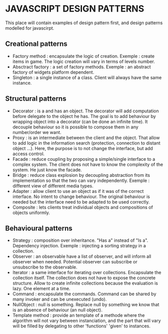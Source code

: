 # JAVASCRIPT DESIGN PATTERNS

This place will contain examples of design pattern first, and design patterns
modelled for javascirpt.

## Creational patterns
- Factory method : encapsulate the logic of creation. Exemple : create items in game. The logic creation will vary in terms of levels number.
- Absctract factory : a set of factory methods. Exemple : an abstract factory of widgets platform dependent.
- Singleton : a single instance of a class. Client will always have the same instance.
## Structural patterns
- Decorator : is a and has an object. The decorator will add computation before delegate to the object he has. The goal is to add behaviour by wrapping object into a decorator (can be done an infinite time). It decouple behaviour so it is possible to compose them in any number/order we want.
- Proxy : is an intermediate between the client and the object. That allow to add logic in the information search (protection, connection to distant object ...). Here, the purpose is to not change the interface, but add access control.
- Facade : reduce coupling by proposing a simple/single interface to a complex system. The client does not have to know the complexity of the system. He just know the facade.
- Bridge : reduce class explosion by decoupling abstraction from its implementation so that the two can vary independently. Exemple : different view of different media types.
- Adapter : allow client to use an object as if it was of the correct interface. No intent to change behaviour. The original behaviour is needed but the interface need to be adapted to be used correctly.
- Composite : lets clients treat individual objects and compositions of objects uniformly.
## Behavioural patterns
- Strategy : composition over inheritance. "Has a"  instead of "Is a". Dependency injection. Exemple : injecting a sorting strategy in a collection.
- Observer : an observable have a list of observer, and will inform all observer when needed. Potential observer can subscribe or unsubscribe to the observable.
- Iterator : a same interface for iterating over collections. Encapsulate the collection itself. The collection does not have to expose the concrete structure. Allow to create infinite collections because the evaluation is lazy. One element at a time.
- Command : encapsulate the commands. Command can be shared by many invoker and can be unexecuted (undo).
- NullObject : null is something. Replace null by something we know that is an absence of behaviour (an null object).
- Template method : provide an template of a methode where the algorithm will not vary between instanciation, and the part that will vary will be filled by delegating to other 'functions' 'given' to instances.